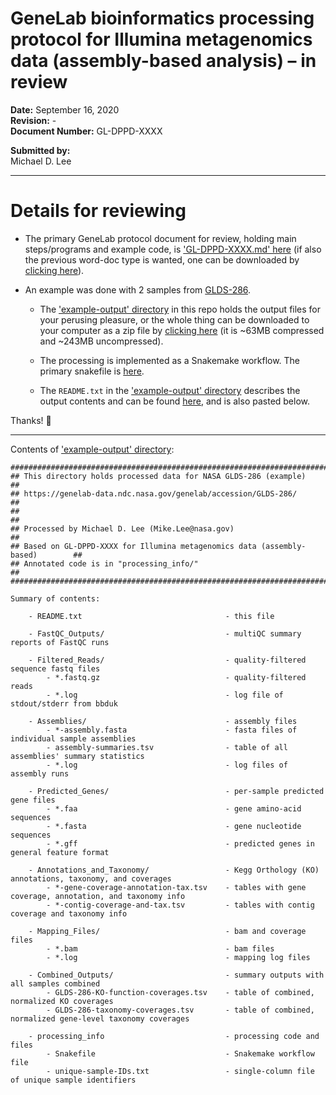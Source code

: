 
# GeneLab bioinformatics processing protocol for Illumina metagenomics data (assembly-based analysis) – in review

**Date:** September 16, 2020  
**Revision:** -  
**Document Number:** GL-DPPD-XXXX  

**Submitted by:**  
Michael D. Lee

---

# Details for reviewing

* The primary GeneLab protocol document for review, holding main steps/programs and example code, is ['GL-DPPD-XXXX.md' here](GL-DPPD-XXXX.md) (if also the previous word-doc type is wanted, one can be downloaded by [clicking here](https://ndownloader.figshare.com/files/24697292)).

* An example was done with 2 samples from [GLDS-286](https://genelab-data.ndc.nasa.gov/genelab/accession/GLDS-286/). 
  * The ['example-output' directory](example-output) in this repo holds the output files for your perusing pleasure, or the whole thing can be downloaded to your computer as a zip file by [clicking here](https://ndownloader.figshare.com/files/24696695) (it is ~63MB compressed and ~243MB uncompressed).

  * The processing is implemented as a Snakemake workflow. The primary snakefile is [here](example-output/processing_info/Snakefile).

  * The `README.txt` in the ['example-output' directory](example-output) describes the output contents and can be found [here](example-output/README.txt), and is also pasted below.
  
Thanks! 🙂


---

Contents of ['example-output' directory](example-output):

```
##################################################################################
## This directory holds processed data for NASA GLDS-286 (example)              ##
## https://genelab-data.ndc.nasa.gov/genelab/accession/GLDS-286/                ##
##                                                                              ##
## Processed by Michael D. Lee (Mike.Lee@nasa.gov)                              ##
## Based on GL-DPPD-XXXX for Illumina metagenomics data (assembly-based)        ##
## Annotated code is in "processing_info/"                                      ##
##################################################################################

Summary of contents:

    - README.txt                                - this file

    - FastQC_Outputs/                           - multiQC summary reports of FastQC runs

    - Filtered_Reads/                           - quality-filtered sequence fastq files
        - *.fastq.gz                            - quality-filtered reads
        - *.log                                 - log file of stdout/stderr from bbduk

    - Assemblies/                               - assembly files
        - *-assembly.fasta                      - fasta files of individual sample assemblies
        - assembly-summaries.tsv                - table of all assemblies' summary statistics
        - *.log                                 - log files of assembly runs
        
    - Predicted_Genes/                          - per-sample predicted gene files
        - *.faa                                 - gene amino-acid sequences
        - *.fasta                               - gene nucleotide sequences
        - *.gff                                 - predicted genes in general feature format
    
    - Annotations_and_Taxonomy/                 - Kegg Orthology (KO) annotations, taxonomy, and coverages 
        - *-gene-coverage-annotation-tax.tsv    - tables with gene coverage, annotation, and taxonomy info
        - *-contig-coverage-and-tax.tsv         - tables with contig coverage and taxonomy info
    
    - Mapping_Files/                            - bam and coverage files
        - *.bam                                 - bam files
        - *.log                                 - mapping log files

    - Combined_Outputs/                         - summary outputs with all samples combined
        - GLDS-286-KO-function-coverages.tsv    - table of combined, normalized KO coverages
        - GLDS-286-taxonomy-coverages.tsv       - table of combined, normalized gene-level taxonomy coverages

    - processing_info                           - processing code and files
        - Snakefile                             - Snakemake workflow file
        - unique-sample-IDs.txt                 - single-column file of unique sample identifiers
```
